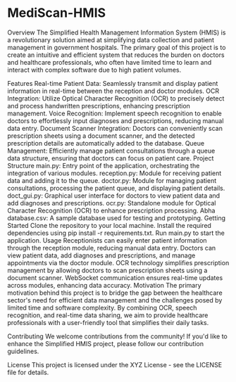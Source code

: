 # MediScan-HMIS
Overview
The Simplified Health Management Information System (HMIS) is a revolutionary solution aimed at simplifying data collection and patient management in government hospitals. The primary goal of this project is to create an intuitive and efficient system that reduces the burden on doctors and healthcare professionals, who often have limited time to learn and interact with complex software due to high patient volumes.

Features
Real-time Patient Data: Seamlessly transmit and display patient information in real-time between the reception and doctor modules.
OCR Integration: Utilize Optical Character Recognition (OCR) to precisely detect and process handwritten prescriptions, enhancing prescription management.
Voice Recognition: Implement speech recognition to enable doctors to effortlessly input diagnoses and prescriptions, reducing manual data entry.
Document Scanner Integration: Doctors can conveniently scan prescription sheets using a document scanner, and the detected prescription details are automatically added to the database.
Queue Management: Efficiently manage patient consultations through a queue data structure, ensuring that doctors can focus on patient care.
Project Structure
main.py: Entry point of the application, orchestrating the integration of various modules.
reception.py: Module for receiving patient data and adding it to the queue.
doctor.py: Module for managing patient consultations, processing the patient queue, and displaying patient details.
doct_gui.py: Graphical user interface for doctors to view patient data and add diagnoses and prescriptions.
ocr.py: Standalone module for Optical Character Recognition (OCR) to enhance prescription processing.
Abha database.csv: A sample database used for testing and prototyping.
Getting Started
Clone the repository to your local machine.
Install the required dependencies using pip install -r requirements.txt.
Run main.py to start the application.
Usage
Receptionists can easily enter patient information through the reception module, reducing manual data entry.
Doctors can view patient data, add diagnoses and prescriptions, and manage appointments via the doctor module.
OCR technology simplifies prescription management by allowing doctors to scan prescription sheets using a document scanner.
WebSocket communication ensures real-time updates across modules, enhancing data accuracy.
Motivation
The primary motivation behind this project is to bridge the gap between the healthcare sector's need for efficient data management and the challenges posed by limited time and software complexity. By combining OCR, speech recognition, and real-time data sharing, we aim to provide healthcare professionals with a user-friendly tool that simplifies their daily tasks.

Contributing
We welcome contributions from the community! If you'd like to enhance the Simplified HMIS project, please follow our contribution guidelines.

License
This project is licensed under the XYZ License - see the LICENSE file for details.
